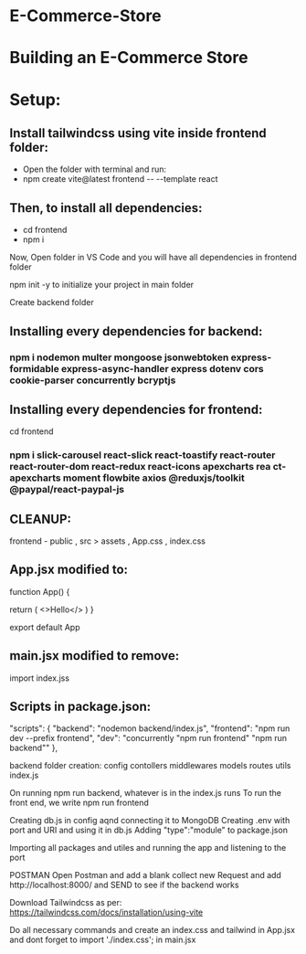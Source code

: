 # E-Commerce-Store
<h1>Building an E-Commerce Store</h1>

<h1>Setup:</h1>

<h2>Install tailwindcss using vite inside frontend folder:</h2>

<ul>
  <li>Open the folder with terminal and run:</li>
  <li>npm create vite@latest frontend -- --template react</li>
</ul>
<h2>Then, to install all dependencies:</h2>

<ul>
  <li>cd frontend</li>
  <li>npm i </li>
</ul>

<p>Now, Open folder in VS Code and you will have all dependencies in frontend folder</p>
<p>npm init -y to initialize your project in main folder</p>
<p>Create backend folder</p>

<h2>Installing every dependencies for backend:</h2>
<h3>npm i nodemon multer mongoose jsonwebtoken express-formidable express-async-handler express dotenv cors cookie-parser concurrently bcryptjs</h3>

<h2>Installing every dependencies for frontend:</h2>
<p>cd frontend </p>
<h3>npm i slick-carousel react-slick react-toastify react-router react-router-dom react-redux react-icons apexcharts rea
ct-apexcharts moment flowbite axios @reduxjs/toolkit @paypal/react-paypal-js</h3>

<h2>CLEANUP:</h2>
frontend - public , src > assets , App.css , index.css 

<h2>App.jsx modified to:</h2>

<p>function App() {

  return (
    <>Hello</>
  )
}</p>

export default App

<h2>main.jsx modified to remove:</h2>

import index.jss

<h2>Scripts in package.json:</h2>

"scripts": {
  "backend": "nodemon backend/index.js",
  "frontend": "npm run dev --prefix frontend",
  "dev": "concurrently \"npm run frontend\" \"npm run backend\""
},

backend folder creation:
config
contollers
middlewares
models
routes
utils
index.js

On running npm run backend, whatever is in the index.js runs
To run the front end, we write npm run frontend

Creating db.js in config aqnd connecting it to MongoDB
Creating .env with port and URI and using it in db.js
Adding "type":"module" to package.json

Importing all packages and utiles and running the app and listening to the port

POSTMAN
Open Postman and add a blank collect new Request and add http://localhost:8000/ and SEND to see if the backend works

Download Tailwindcss as per:
https://tailwindcss.com/docs/installation/using-vite

Do all necessary commands and create an index.css and tailwind in App.jsx and dont forget to import './index.css'; in main.jsx
